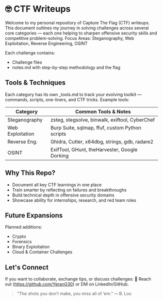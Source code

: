 🤓 CTF Writeups
===============

Welcome to my personal repository of Capture The Flag (CTF) writeups. This document outlines my journey in solving challenges across several core categories — each one helping to sharpen offensive security skills and competitive problem-solving.
 Focus Areas: Steganography, Web Exploitation, Reverse Engineering, OSINT

 
Each challenge contains:
* Challenge files
* notes.md with step-by-step methodology and the flag

Tools & Techniques
----------------------

Each category has its own _tools.md to track your evolving toolkit — commands, scripts, one-liners, and CTF tricks. Example tools:

Category            | Common Tools & Notes
--------------------|-------------------------------------------------------------
Steganography       | zsteg, stegsolve, binwalk, exiftool, CyberChef
Web Exploitation    | Burp Suite, sqlmap, ffuf, custom Python scripts
Reverse Eng.        | Ghidra, Cutter, x64dbg, strings, gdb, radare2
OSINT               | ExifTool, GHunt, theHarvester, Google Dorking

 Why This Repo?
-----------------

* Document all key CTF learnings in one place
* Train smarter by reflecting on failures and breakthroughs
* Build technical depth in offensive security domains
* Showcase ability for internships, research, and red team roles

Future Expansions
--------------------

Planned additions:
- Crypto
- Forensics
- Binary Exploitation
- Cloud & Container Challenges

Let's Connect
----------------

If you want to collaborate, exchange tips, or discuss challenges:
📧 Reach out (https://github.com/YeranG30) or DM on LinkedIn/GitHub.

> “The shots you don’t make, you miss all of ’em.” — B. Lou

